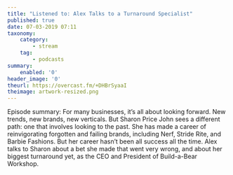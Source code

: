 ```yaml
---
title: "Listened to: Alex Talks to a Turnaround Specialist"
published: true
date: 07-03-2019 07:11
taxonomy:
    category:
        - stream
    tag:
        - podcasts
summary:
    enabled: '0'
header_image: '0'
theurl: https://overcast.fm/+DHBrSyaaI
theimage: artwork-resized.png
--- 
```

Episode summary: For many businesses, it’s all about looking forward. New trends, new brands, new verticals. But Sharon Price John sees a different path: one that involves looking to the past. She has made a career of reinvigorating forgotten and failing brands, including Nerf, Stride Rite, and Barbie Fashions. But her career hasn’t been all success all the time. Alex talks to Sharon about a bet she made that went very wrong, and about her biggest turnaround yet, as the CEO and President of Build-a-Bear Workshop.
